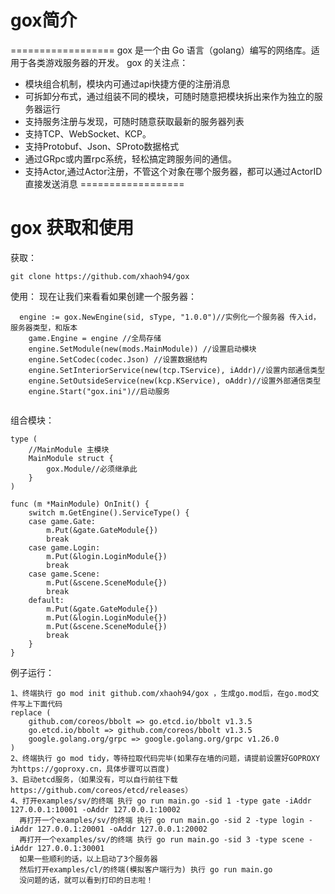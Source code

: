 # gox简介
==================
gox 是一个由 Go 语言（golang）编写的网络库。适用于各类游戏服务器的开发。
gox 的关注点：
* 模块组合机制，模块内可通过api快捷方便的注册消息
* 可拆卸分布式，通过组装不同的模块，可随时随意把模块拆出来作为独立的服务器运行
* 支持服务注册与发现，可随时随意获取最新的服务器列表
* 支持TCP、WebSocket、KCP。
* 支持Protobuf、Json、SProto数据格式
* 通过GRpc或内置rpc系统，轻松搞定跨服务间的通信。
* 支持Actor,通过Actor注册，不管这个对象在哪个服务器，都可以通过ActorID直接发送消息
==================
# gox 获取和使用

获取：
```
git clone https://github.com/xhaoh94/gox
```
使用：
现在让我们来看看如果创建一个服务器：
```
  engine := gox.NewEngine(sid, sType, "1.0.0")//实例化一个服务器 传入id，服务器类型，和版本
	game.Engine = engine //全局存储
	engine.SetModule(new(mods.MainModule)) //设置启动模块
	engine.SetCodec(codec.Json) //设置数据结构
	engine.SetInteriorService(new(tcp.TService), iAddr)//设置内部通信类型
	engine.SetOutsideService(new(kcp.KService), oAddr)//设置外部通信类型	
	engine.Start("gox.ini")//启动服务
  
```
组合模块：
```
type (
	//MainModule 主模块
	MainModule struct {
		gox.Module//必须继承此
	}
)

func (m *MainModule) OnInit() {
	switch m.GetEngine().ServiceType() {
	case game.Gate:
		m.Put(&gate.GateModule{})
		break
	case game.Login:
		m.Put(&login.LoginModule{})
		break
	case game.Scene:
		m.Put(&scene.SceneModule{})
		break
	default:
		m.Put(&gate.GateModule{})
		m.Put(&login.LoginModule{})
		m.Put(&scene.SceneModule{})
		break
	}
}
```
例子运行：
```
1、终端执行 go mod init github.com/xhaoh94/gox ，生成go.mod后，在go.mod文件写上下面代码
replace (
	github.com/coreos/bbolt => go.etcd.io/bbolt v1.3.5
	go.etcd.io/bbolt => github.com/coreos/bbolt v1.3.5
	google.golang.org/grpc => google.golang.org/grpc v1.26.0
)
2、终端执行 go mod tidy，等待拉取代码完毕(如果存在墙的问题，请提前设置好GOPROXY为https://goproxy.cn，具体步骤可以百度)
3、启动etcd服务，（如果没有，可以自行前往下载 https://github.com/coreos/etcd/releases）
4、打开examples/sv/的终端 执行 go run main.go -sid 1 -type gate -iAddr 127.0.0.1:10001 -oAddr 127.0.0.1:10002
  再打开一个examples/sv/的终端 执行 go run main.go -sid 2 -type login -iAddr 127.0.0.1:20001 -oAddr 127.0.0.1:20002
  再打开一个examples/sv/的终端 执行 go run main.go -sid 3 -type scene -iAddr 127.0.0.1:30001
  如果一些顺利的话，以上启动了3个服务器
  然后打开examples/cl/的终端(模拟客户端行为) 执行 go run main.go
  没问题的话，就可以看到打印的日志啦！
```


